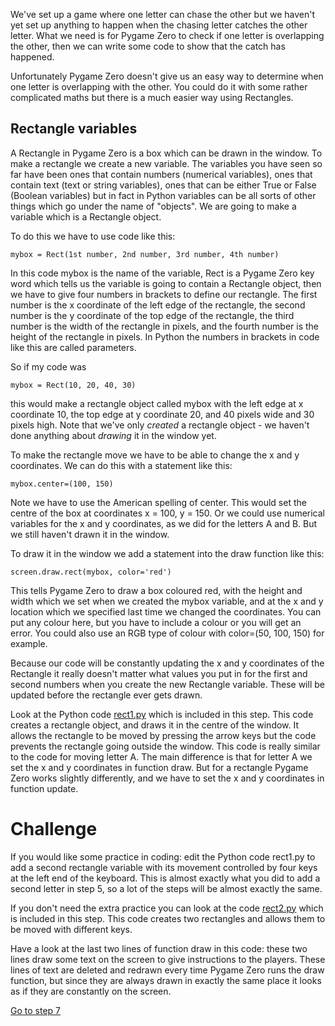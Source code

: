 We've set up a game where one letter can chase the other but we haven't yet set up anything to happen when the chasing letter catches the other letter. What we need is for Pygame Zero to check if one letter is overlapping the other, then we can write some code to show that the catch has happened.

Unfortunately Pygame Zero doesn't give us an easy way to determine when one letter is overlapping with the other. You could do it with some rather complicated maths but there is a much easier way using Rectangles.

Rectangle variables
-------------------

A Rectangle in Pygame Zero is a box which can be drawn in the window. To make a rectangle we create a new variable. The variables you have seen so far have been ones that contain numbers (numerical variables), ones that contain text (text or string variables), ones that can be either True or False (Boolean variables) but in fact in Python variables can be all sorts of other things which go  under the name of "objects". We are going to make a variable which is a Rectangle object.

To do this we have to use code like this:

```mybox = Rect(1st number, 2nd number, 3rd number, 4th number)```

In this code mybox is the name of the variable, Rect is a Pygame Zero key word which tells us the variable is going to contain a Rectangle object, then we have to give four numbers in brackets to define our rectangle. The first number is the x coordinate of the left edge of the rectangle, the second number is the y coordinate of the top edge of the rectangle, the third number is the width of the rectangle in pixels, and the fourth number is the height of the rectangle in pixels. In Python the numbers in brackets in code like this are called parameters.

So if my code was

```mybox = Rect(10, 20, 40, 30)```

this would make a rectangle object called mybox with the left edge at x coordinate 10, the top edge at y coordinate 20, and 40 pixels wide and 30 pixels high. Note that we've only *created* a rectangle object - we haven't done anything about *drawing* it in the window yet.

To make the rectangle move we have to be able to change the x and y coordinates. We can do this with a statement like this:

```mybox.center=(100, 150)```

Note we have to use the American spelling of center. This would set the centre of the box at coordinates x = 100, y = 150. Or we could use numerical variables for the x and y coordinates, as we did for the letters A and B. But we still haven't drawn it in the window.

To draw it in the window we add a statement into the draw function like this:

```screen.draw.rect(mybox, color='red')```

This tells Pygame Zero to draw a box coloured red, with the height and width which we set when we created the mybox variable, and at the x and y location which we specified last time we changed the coordinates. You can put any colour here, but you have to include a colour or you will get an error. You could also use an RGB type of colour with color=(50, 100, 150) for example.

Because our code will be constantly updating the x and y coordinates of the Rectangle it really doesn't matter what values you put in for the first and second numbers when you create the new Rectangle variable. These will be updated before the rectangle ever gets drawn.

Look at the Python code [rect1.py](rect1.py) which is included in this step. This code creates a rectangle object, and draws it in the centre of the window. It allows the rectangle to be moved by pressing the arrow keys but the code prevents the rectangle going outside the window. This code is really similar to the code for moving letter A. The main difference is that for letter A we set the x and y coordinates in function draw. But for a rectangle Pygame Zero works slightly differently, and we have to set the x and y coordinates in function update.

Challenge
=========
If you would like some practice in coding: edit the Python code rect1.py to add a second rectangle variable with its movement controlled by four keys at the left end of the keyboard. This is almost exactly what you did to add a second letter in step 5, so a lot of the steps will be almost exactly the same.

If you don't need the extra practice you can look at the code [rect2.py](rect2.py) which is included in this step. This code creates two rectangles and allows them to be moved with different keys. 

Have a look at the last two lines of function draw in this code: these two lines draw some text on the screen to give instructions to the players. These lines of text are deleted and redrawn every time Pygame Zero runs the draw function, but since they are always drawn in exactly the same place it looks as if they are constantly on the screen.


[Go to step 7](../Step7-collision)